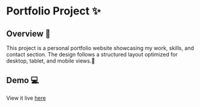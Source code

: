 # Portfolio Project ✨

## Overview 📌

This project is a personal portfolio website showcasing my work, skills, and contact section. The design follows a structured layout optimized for desktop, tablet, and mobile views.📱

## Demo 💻

View it live [here](https://shumaila-sayed.github.io/Portfolio/)
